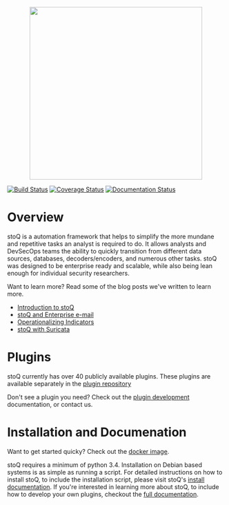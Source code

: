 
<p align="center">
<img src="http://stoq.punchcyber.com/i/stoq.png" width="400"><br />
</p>


[![Build Status](https://travis-ci.org/PUNCH-Cyber/stoq.svg?branch=master)](https://travis-ci.org/PUNCH-Cyber/stoq)
[![Coverage Status](https://coveralls.io/repos/github/PUNCH-Cyber/stoq/badge.svg?branch=master)](https://coveralls.io/github/PUNCH-Cyber/stoq?branch=master)
[![Documentation Status](https://readthedocs.org/projects/stoq-framework/badge/?version=latest)](http://stoq-framework.readthedocs.io/en/latest/?badge=latest)

# Overview

stoQ is a automation framework that helps to simplify the more mundane and
repetitive tasks an analyst is required to do. It allows analysts and
DevSecOps teams the ability to quickly transition from different data sources,
databases, decoders/encoders, and numerous other tasks. stoQ was designed to be
enterprise ready and scalable, while also being lean enough for individual security
researchers.

Want to learn more? Read some of the blog posts we've written to learn more.
- [Introduction to stoQ](https://medium.com/stoq/introduction-to-stoq-b163b3ec9e08)
- [stoQ and Enterprise e-mail](https://medium.com/stoq/know-thy-e-mail-613974084977)
- [Operationalizing Indicators](https://medium.com/stoq/operationalizing-indicators-84a2e12229d4)
- [stoQ with Suricata](https://medium.com/stoq/using-stoq-with-suricatas-file-extraction-capability-2d2ccc5b3077)

# Plugins

stoQ currently has over 40 publicly available plugins. These plugins are
available separately in the [plugin repository](https://github.com/PUNCH-Cyber/stoq-plugins-public)

Don't see a plugin you need? Check out the [plugin development](https://stoq-framework.readthedocs.io/en/latest/PluginDevelopment.html) documentation, or contact us.

# Installation and Documenation

Want to get started quicky? Check out the [docker image](https://hub.docker.com/r/punchcyber/stoq/).

stoQ requires a minimum of python 3.4. Installation on Debian based systems is
as simple as running a script. For detailed instructions on how to install stoQ,
to include the installation script, please visit stoQ's [install documentation](https://stoq-framework.readthedocs.io/en/latest/Installation.html). If you're
interested in learning more about stoQ, to include how to develop your own plugins,
checkout the [full documentation](http://stoq-framework.readthedocs.io/).

